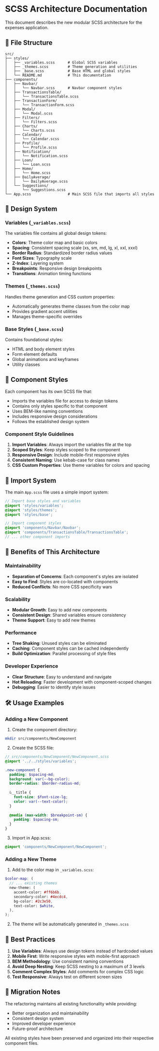 # SCSS Architecture Documentation

This document describes the new modular SCSS architecture for the expenses application.

## 📁 File Structure

```
src/
├── styles/
│   ├── _variables.scss      # Global SCSS variables
│   ├── _themes.scss         # Theme generation and utilities
│   ├── _base.scss           # Base HTML and global styles
│   └── README.md            # This documentation
├── components/
│   ├── Navbar/
│   │   └── Navbar.scss      # Navbar component styles
│   ├── TransactionsTable/
│   │   └── TransactionsTable.scss
│   ├── TransactionForm/
│   │   └── TransactionForm.scss
│   ├── Modal/
│   │   └── Modal.scss
│   ├── Filters/
│   │   └── Filters.scss
│   ├── Charts/
│   │   └── Charts.scss
│   ├── Calendar/
│   │   └── Calendar.scss
│   ├── Profile/
│   │   └── Profile.scss
│   ├── Notification/
│   │   └── Notification.scss
│   ├── Loan/
│   │   └── Loan.scss
│   ├── Home/
│   │   └── Home.scss
│   ├── DailyAverage/
│   │   └── DailyAverage.scss
│   └── Suggestions/
│       └── Suggestions.scss
└── App.scss                 # Main SCSS file that imports all styles
```

## 🎨 Design System

### Variables (`_variables.scss`)

The variables file contains all global design tokens:

- **Colors**: Theme color map and basic colors
- **Spacing**: Consistent spacing scale (xs, sm, md, lg, xl, xxl, xxxl)
- **Border Radius**: Standardized border radius values
- **Font Sizes**: Typography scale
- **Z-Index**: Layering system
- **Breakpoints**: Responsive design breakpoints
- **Transitions**: Animation timing functions

### Themes (`_themes.scss`)

Handles theme generation and CSS custom properties:

- Automatically generates theme classes from the color map
- Provides gradient accent utilities
- Manages theme-specific overrides

### Base Styles (`_base.scss`)

Contains foundational styles:

- HTML and body element styles
- Form element defaults
- Global animations and keyframes
- Utility classes

## 🧩 Component Styles

Each component has its own SCSS file that:

- Imports the variables file for access to design tokens
- Contains only styles specific to that component
- Uses BEM-like naming conventions
- Includes responsive design considerations
- Follows the established design system

### Component Style Guidelines

1. **Import Variables**: Always import the variables file at the top
2. **Scoped Styles**: Keep styles scoped to the component
3. **Responsive Design**: Include mobile-first responsive styles
4. **Consistent Naming**: Use kebab-case for class names
5. **CSS Custom Properties**: Use theme variables for colors and spacing

## 🔄 Import System

The main `App.scss` file uses a simple import system:

```scss
// Import base styles and variables
@import 'styles/variables';
@import 'styles/themes';
@import 'styles/base';

// Import component styles
@import 'components/Navbar/Navbar';
@import 'components/TransactionsTable/TransactionsTable';
// ... other component imports
```

## 🎯 Benefits of This Architecture

### Maintainability
- **Separation of Concerns**: Each component's styles are isolated
- **Easy to Find**: Styles are co-located with components
- **Reduced Conflicts**: No more CSS specificity wars

### Scalability
- **Modular Growth**: Easy to add new components
- **Consistent Design**: Shared variables ensure consistency
- **Theme Support**: Easy to add new themes

### Performance
- **Tree Shaking**: Unused styles can be eliminated
- **Caching**: Component styles can be cached independently
- **Build Optimization**: Parallel processing of style files

### Developer Experience
- **Clear Structure**: Easy to understand and navigate
- **Hot Reloading**: Faster development with component-scoped changes
- **Debugging**: Easier to identify style issues

## 🛠️ Usage Examples

### Adding a New Component

1. Create the component directory:
```bash
mkdir src/components/NewComponent
```

2. Create the SCSS file:
```scss
// src/components/NewComponent/NewComponent.scss
@import '../../styles/variables';

.new-component {
  padding: $spacing-md;
  background: var(--bg-color);
  border-radius: $border-radius-md;
  
  &__title {
    font-size: $font-size-lg;
    color: var(--text-color);
  }
  
  @media (max-width: $breakpoint-sm) {
    padding: $spacing-sm;
  }
}
```

3. Import in App.scss:
```scss
@import 'components/NewComponent/NewComponent';
```

### Adding a New Theme

1. Add to the color map in `_variables.scss`:
```scss
$color-map: (
  // ... existing themes
  new-theme: (
    accent-color: #ff6b6b,
    secondary-color: #4ecdc4,
    bg-color: #2c3e50,
    text-color: $white,
  ),
);
```

2. The theme will be automatically generated in `_themes.scss`

## 🔧 Best Practices

1. **Use Variables**: Always use design tokens instead of hardcoded values
2. **Mobile First**: Write responsive styles with mobile-first approach
3. **BEM Methodology**: Use consistent naming conventions
4. **Avoid Deep Nesting**: Keep SCSS nesting to a maximum of 3 levels
5. **Comment Complex Styles**: Add comments for complex CSS logic
6. **Test Responsive**: Always test on different screen sizes

## 🚀 Migration Notes

The refactoring maintains all existing functionality while providing:

- Better organization and maintainability
- Consistent design system
- Improved developer experience
- Future-proof architecture

All existing styles have been preserved and organized into their respective component files. 